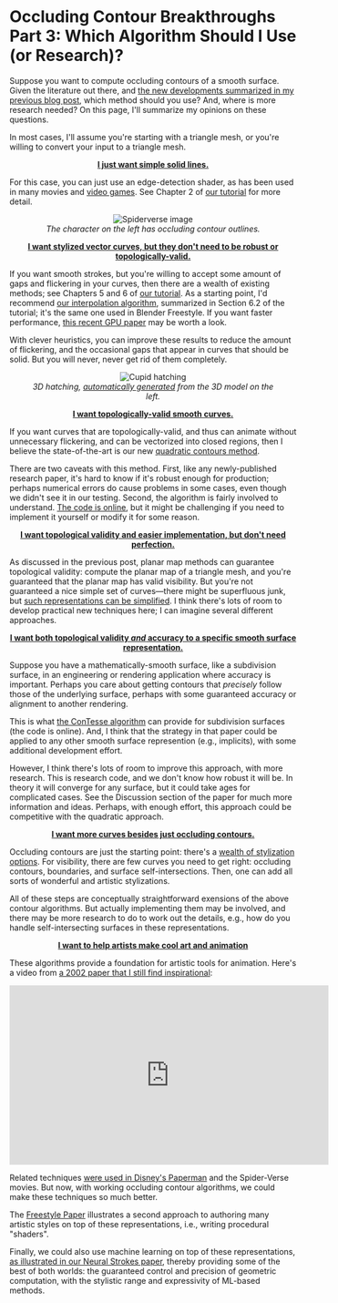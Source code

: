 # Occluding Contour Breakthroughs Part 3: Which Algorithm Should I Use (or Research)?


Suppose you want to compute occluding contours of a smooth surface. Given the literature out there, and [the new developments summarized in my previous blog post](/2023/07/31/occluding-contours-part-2.html), which method should you use? And, where is more research needed?  On this page, I'll summarize my opinions on these questions.

In most cases, I'll assume you're starting with a triangle mesh, or you're willing to convert your input to a triangle mesh.   

<p><center><b><u>
I just want simple solid lines.
</u></b></center></p>

For this case, you can just use an edge-detection shader, as has been used in many movies and [video games](http://www.cs.williams.edu/~morgan/SRG10).  See
 Chapter 2 of [our tutorial](https://arxiv.org/abs/1810.01175) for more detail.

<center>
<figure>
  <img src="../../../images/howtodraw/spiderverse.jpg" alt="Spiderverse image"/>
  <figcaption align="center"><i>The character on the left has occluding contour outlines.
</i></figcaption>
</figure>
</center>

<p><center><b><u>
I want stylized vector curves, but they don't need to be robust or topologically-valid.
</u></b></center></p>

If you want smooth strokes, but you're willing to accept some amount of gaps and flickering in your curves, then there are a wealth of existing methods; see Chapters 5 and 6 of [our tutorial](https://arxiv.org/abs/1810.01175). As a starting point, I'd recommend [our interpolation algorithm](https://mrl.cs.nyu.edu/publications/illustrating-smooth/), summarized in Section 6.2 of the tutorial; it's the same one used in Blender Freestyle. If you want faster performance, [this recent GPU paper](https://github.com/JiangWZW/Realtime-GPU-Contour-Curves-from-3D-Mesh) may be worth a look.

With clever heuristics, you can improve these results to reduce the amount of flickering, and the occasional gaps that appear in curves that should be solid. But you will never, never get rid of them completely.

<center>
<figure>
  <img src="../../../images/howtodraw/cupid_hatch.png" alt="Cupid hatching"/>
  <figcaption align="center"><i>3D hatching, <a href="https://www.mrl.nyu.edu/publications/illustrating-smooth/">automatically generated</a> from the 3D model on the left.
</i></figcaption>
</figure>
</center>

<p><center><b><u>
I want topologically-valid smooth curves.
</u></b></center></p>

If you want curves that are topologically-valid, and thus can animate without unnecessary flickering, and can be vectorized into closed regions, then I believe the state-of-the-art is our new [quadratic contours method](http://ryanjcapouellez.com/papers/algebraic_smooth_occluding_contours.html).

There are two caveats with this method. First, like any newly-published research paper, it's hard to know if it's robust enough for production; perhaps numerical errors do cause problems in some cases, even though we didn't see it in our testing. Second, the algorithm is fairly involved to understand. [The code is online](http://ryanjcapouellez.com/papers/algebraic_smooth_occluding_contours.html), but it might be challenging if you need to implement it yourself or modify it for some reason. 


<p><center><b><u>
I want topological validity and easier implementation, but don't need perfection.
</u></b></center></p>

As discussed in the previous post, planar map methods can guarantee topological validity: compute the planar map of a triangle mesh, and you're guaranteed that the planar map has valid visibility. But you're not guaranteed a nice simple set of curves—there might be superfluous junk, but [such representations can be simplified](http://www.dgp.toronto.edu/~alexk/segegsr.html). I think there's lots of room to develop practical new techniques here; I can imagine several different approaches.



<p><center><b><u>
I want both topological validity <i>and</i> accuracy to a specific smooth surface representation.
</u></b></center></p>

Suppose you have a mathematically-smooth surface, like a subdivision surface, in an engineering or rendering application where accuracy is important. Perhaps you care about getting contours that _precisely_ follow those of the underlying surface, perhaps with some guaranteed accuracy or alignment to another rendering.

This is what [the ConTesse algorithm](https://dgp.toronto.edu/~hertzman/contesse/) can provide for subdivision surfaces (the code is online). And, I think that the strategy in that paper could be applied to any other smooth surface represention (e.g., implicits), with some additional development effort.

However, I think there's lots of room to improve this approach, with more research. This is research code, and we don't know how robust it will be. In theory it will converge for any surface, but it could take ages for complicated cases. See the Discussion section of the paper for much more information and ideas. Perhaps, with enough effort, this approach could be competitive with the quadratic  approach.



<p><center><b><u>
I want more curves besides just occluding contours.
</u></b></center></p>

Occluding contours are just the starting point: there's a [wealth of stylization options](/2020/09/14/how-to-draw-pictures-style.html). For visibility, there are few curves you need to get right: occluding contours, boundaries, and surface self-intersections. Then, one can add all sorts of wonderful and artistic stylizations.

All of these steps are conceptually straightforward exensions of the above contour algorithms. But actually implementing them may be involved, and there may be more research to do to work out the details, e.g., how do you handle self-intersecting surfaces in these representations.

<p><center><b><u>
I want to help artists make cool art and animation
</u></b></center></p>

These algorithms provide a foundation for artistic tools for animation. Here's a video from [a 2002 paper that I still find inspirational](https://gfx.cs.princeton.edu/pubs/Kalnins_2002_WND/index.php):

<center>
<iframe width="560" height="315" src="https://www.youtube.com/embed/gT9qU_fJNuw" title="YouTube video player" frameborder="0" allow="accelerometer; autoplay; clipboard-write; encrypted-media; gyroscope; picture-in-picture; web-share" allowfullscreen></iframe>
</center>

Related techniques [were used in Disney's Paperman](https://www.youtube.com/watch?v=TZJLtujW6FY) and the Spider-Verse movies.  But now, with working occluding contour algorithms, we could make these techniques so much better.

The [Freestyle Paper](https://dl.acm.org/doi/abs/10.1145/1731047.1731056) illustrates a second approach to authoring many artistic styles on top of these representations, i.e., writing procedural "shaders".

Finally, we could also use machine learning on top of these representations, [as illustrated in our Neural Strokes paper](https://people.cs.umass.edu/~dliu/projects/NeuralStrokes/), thereby providing some of the best of both worlds: the guaranteed control and precision of geometric computation, with the stylistic range and expressivity of ML-based methods.
